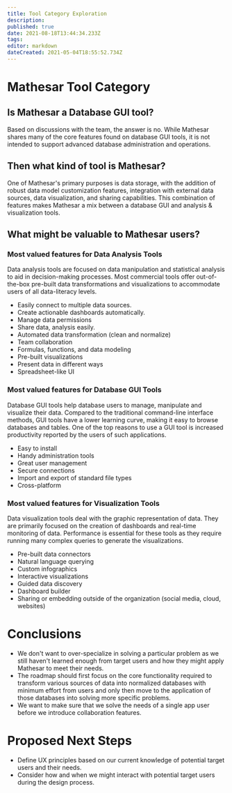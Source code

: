 ```yaml
---
title: Tool Category Exploration
description: 
published: true
date: 2021-08-18T13:44:34.233Z
tags: 
editor: markdown
dateCreated: 2021-05-04T18:55:52.734Z
---
```


# Mathesar Tool Category

## Is Mathesar a Database GUI tool?
Based on discussions with the team, the answer is no. While Mathesar shares many of the core features found on database GUI tools, it is not intended to support advanced database administration and operations. 

## Then what kind of tool is Mathesar?
One of Mathesar's primary purposes is data storage, with the addition of robust data model customization features, integration with external data sources, data visualization, and sharing capabilities. This combination of features makes Mathesar a mix between a database GUI and analysis & visualization tools.

## What might be valuable to Mathesar users?

### Most valued features for Data Analysis Tools
Data analysis tools are focused on data manipulation and statistical analysis to aid in decision-making processes. Most commercial tools offer out-of-the-box pre-built data transformations and visualizations to accommodate users of all data-literacy levels.
* Easily connect to multiple data sources.
* Create actionable dashboards automatically.
* Manage data permissions
* Share data, analysis easily.
* Automated data transformation (clean and normalize)
* Team collaboration
* Formulas, functions, and data modeling
* Pre-built visualizations
* Present data in different ways
* Spreadsheet-like UI

### Most valued features for Database GUI Tools
Database GUI tools help database users to manage, manipulate and visualize their data. Compared to the traditional command-line interface methods, GUI tools have a lower learning curve, making it easy to browse databases and tables. One of the top reasons to use a GUI tool is increased productivity reported by the users of such applications.
* Easy to install
* Handy administration tools
* Great user management
* Secure connections
* Import and export of standard file types
* Cross-platform

### Most valued features for Visualization Tools
Data visualization tools deal with the graphic representation of data. They are primarily focused on the creation of dashboards and real-time monitoring of data. Performance is essential for these tools as they require running many complex queries to generate the visualizations.
* Pre-built data connectors
* Natural language querying
* Custom infographics
* Interactive visualizations
* Guided data discovery
* Dashboard builder
* Sharing or embedding outside of the organization (social media, cloud, websites)

# Conclusions
* We don't want to over-specialize in solving a particular problem as we still haven't learned enough from target users and how they might apply Mathesar to meet their needs.
* The roadmap should first focus on the core functionality required to transform various sources of data into normalized databases with minimum effort from users and only then move to the application of those databases into solving more specific problems.
* We want to make sure that we solve the needs of a single app user before we introduce collaboration features.

# Proposed Next Steps
* Define UX principles based on our current knowledge of potential target users and their needs.
* Consider how and when we might interact with potential target users during the design process.
